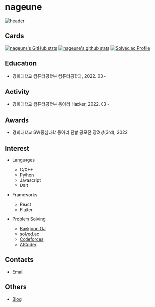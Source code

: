 # nageune
![header](https://capsule-render.vercel.app/api?type=waving&height=200&text=nageune&fontAlign=80&fontAlignY=40&color=gradient)

## Cards
[![nageune's GitHub stats](https://github-readme-stats.vercel.app/api?username=nageune)](https://github.com/anuraghazra/github-readme-stats)
[![nageune's github stats](https://github-readme-stats.vercel.app/api/top-langs/?username=nageune&show_icons=true&hide_border=true&title_color=004386&icon_color=004386&layout=compact)](https://github.com/nageune)
[![Solved.ac Profile](http://mazassumnida.wtf/api/v2/generate_badge?boj=kangkh0906)](https://solved.ac/kangkh0906)

## Education
- 경희대학교 컴퓨터공학부 컴퓨터공학과, 2022. 03 -

## Activity
- 경희대학교 컴퓨터공학부 동아리 Hacker, 2022. 03 -

## Awards
- 경희대학교 SW중심대학 동아리 단합 공모전 장려상(3rd), 2022
 
## Interest
- Languages
  - C/C++
  - Python
  - Javascript
  - Dart
 
- Frameworks
  - React
  - Flutter

- Problem Solving
  - [Baekjoon OJ](https://www.acmicpc.net/user/kangkh0906)
  - [solved.ac](https://solved.ac/profile/kangkh0906)
  - [Codeforces](https://codeforces.com/profile/khyunx)
  - [AtCoder](https://atcoder.jp/users/nageune)
 
## Contacts
- [Email](mailto:kangkh0906@khu.ac.kr)

## Others
- [Blog](https://khyunx.tistory.com)
